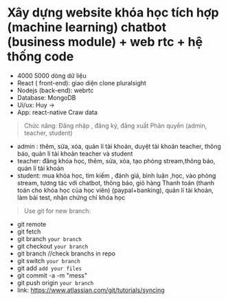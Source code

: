 
# Xây dựng website khóa học tích hợp  (machine learning) chatbot (business module) + web rtc + hệ thống code 
+ 4000 5000 dòng dữ liệu
+ React ( front-end): giao diện clone pluralsight
+ Nodejs (back-end): webrtc
+ Database: MongoDB
+ Ui/ux: Huy ->
+ App: react-native
Craw data



> Chức năng: 
Đăng nhập , đăng ký, đăng xuất
Phân quyền  (admin, teacher, student)
+ admin : thêm, sửa, xóa, quản lí tài khoản, duyệt tài khoản teacher, thông báo, quản lí tài khoản teacher và student
+ teacher: đăng khóa học, thêm, sửa, xóa, tạo phòng stream,thông báo, quản lí tài khoản
+ student: mua khóa học, tìm kiếm , đánh giá, bình luận ,học, vào phòng stream, tương tác với chatbot, thông báo, giỏ hàng
Thanh toán (thanh toán cho khóa học của học viên) (paypal+banking), quản lí tài khoản, làm bài test, nhận chứng chỉ khóa học


> Use git for new branch:
+ git remote
+ git fetch
+ git branch ```your branch```
+ git checkout ```your branch```
+ git branch //check branchs in repo
+ git switch ```your branch```
+ git add ```add your files```
+ git commit -a -m "mess"
+ git push origin ```your branch```
+ link: https://www.atlassian.com/git/tutorials/syncing
